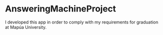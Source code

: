 # AnsweringMachineProject
I developed this app in order to comply with my requirements for graduation at Mapúa University.
